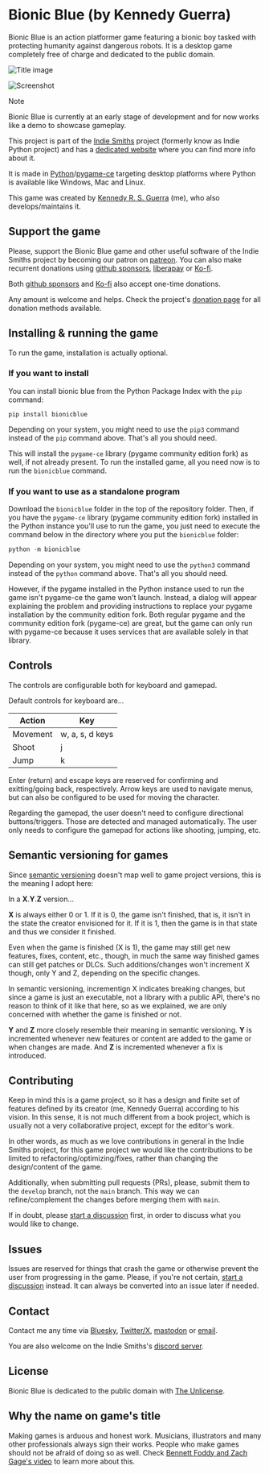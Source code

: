 # Bionic Blue (by Kennedy Guerra)

Bionic Blue is an action platformer game featuring a bionic boy tasked with protecting humanity against dangerous robots. It is a desktop game completely free of charge and dedicated to the public domain.

![Title image](https://i.imgur.com/tjBQKXp.png)

![Screenshot](https://i.imgur.com/Pe9abBl.gif)

> [!NOTE]
> Bionic Blue is currently at an early stage of development and for now works like a demo to showcase gameplay.

This project is part of the [Indie Smiths](https://github.com/IndieSmiths) project (formerly know as Indie Python project) and has a [dedicated website](https://bionicblue.indiesmiths.com) where you can find more info about it.

It is made in [Python](https://github.com/python/cpython)/[pygame-ce](https://github.com/pygame-community/pygame-ce) targeting desktop platforms where Python is available like Windows, Mac and Linux.

This game was created by [Kennedy R. S. Guerra](https://kennedyrichard.com) (me), who also develops/maintains it.


## Support the game

Please, support the Bionic Blue game and other useful software of the Indie Smiths project by becoming our patron on [patreon][]. You can also make recurrent donations using [github sponsors][], [liberapay][] or [Ko-fi][].

Both [github sponsors][] and [Ko-fi][] also accept one-time donations.

Any amount is welcome and helps. Check the project's [donation page][] for all donation methods available.



## Installing & running the game

To run the game, installation is actually optional.


### If you want to install

You can install bionic blue from the Python Package Index with the `pip` command:

```
pip install bionicblue
```

Depending on your system, you might need to use the `pip3` command instead of the `pip` command above. That's all you should need.

This will install the `pygame-ce` library (pygame community edition fork) as well, if not already present. To run the installed game, all you need now is to run the `bionicblue` command.


### If you want to use as a standalone program

Download the `bionicblue` folder in the top of the repository folder. Then, if you have the `pygame-ce` library (pygame community edition fork) installed in the Python instance you'll use to run the game, you just need to execute the command below in the directory where you put the `bionicblue` folder:

```python
python -m bionicblue
```

Depending on your system, you might need to use the `python3` command instead of the `python` command above. That's all you should need.

However, if the pygame installed in the Python instance used to run the game isn't pygame-ce the game won't launch. Instead, a dialog will appear explaining the problem and providing instructions to replace your pygame installation by the community edition fork. Both regular pygame and the community edition fork (pygame-ce) are great, but the game can only run with pygame-ce because it uses services that are available solely in that library.


## Controls

The controls are configurable both for keyboard and gamepad.

Default controls for keyboard are...

| Action | Key |
| --- | --- |
| Movement | w, a, s, d keys |
| Shoot | j |
| Jump | k |

Enter (return) and escape keys are reserved for confirming and exitting/going back, respectively. Arrow keys are used to navigate menus, but can also be configured to be used for moving the character.

Regarding the gamepad, the user doesn't need to configure directional buttons/triggers. Those are detected and managed automatically. The user only needs to configure the gamepad for actions like shooting, jumping, etc.


## Semantic versioning for games

Since [semantic versioning](https://semver.org/spec/v2.0.0.html) doesn't map well to game project versions, this is the meaning I adopt here:

In a **X**.**Y**.**Z** version...

**X** is always either 0 or 1. If it is 0, the game isn't finished, that is, it isn't in the state the creator envisioned for it. If it is 1, then the game is in that state and thus we consider it finished.

Even when the game is finished (X is 1), the game may still get new features, fixes, content, etc., though, in much the same way finished games can still get patches or DLCs. Such additions/changes won't increment X though, only Y and Z, depending on the specific changes.

In semantic versioning, incrementign X indicates breaking changes, but since a game is just an executable, not a library with a public API, there's no reason to think of it like that here, so as we explained, we are only concerned with whether the game is finished or not.

**Y** and **Z** more closely resemble their meaning in semantic versioning. **Y** is incremented whenever new features or content are added to the game or when changes are made. And **Z** is incremented whenever a fix is introduced.


## Contributing

Keep in mind this is a game project, so it has a design and finite set of features defined by its creator (me, Kennedy Guerra) according to his vision. In this sense, it is not much different from a book project, which is usually not a very collaborative project, except for the editor's work.

In other words, as much as we love contributions in general in the Indie Smiths project, for this game project we would like the contributions to be limited to refactoring/optimizing/fixes, rather than changing the design/content of the game.

Additionally, when submitting pull requests (PRs), please, submit them to the `develop` branch, not the `main` branch. This way we can refine/complement the changes before merging them with `main`.

If in doubt, please [start a discussion](https://github.com/IndieSmiths/bionicblue/discussions) first, in order to discuss what you would like to change.


## Issues

Issues are reserved for things that crash the game or otherwise prevent the user from progressing in the game. Please, if you're not certain, [start a discussion](https://github.com/IndieSmiths/bionicblue/discussions) instead. It can always be converted into an issue later if needed.

## Contact

Contact me any time via [Bluesky](https://bsky.app/profile/kennedyrichard.com), [Twitter/X](https://twitter.com/KennedyRichard), [mastodon](https://fosstodon.org/KennedyRichard) or [email](mailto:kennedy@kennedyrichard.com).

You are also welcome on the Indie Smiths's [discord server](https://indiesmiths.com/discord).


## License

Bionic Blue is dedicated to the public domain with [The Unlicense](https://unlicense.org/).


## Why the name on game's title

Making games is arduous and honest work. Musicians, illustrators and many other professionals always sign their works. People who make games should not be afraid of doing so as well. Check [Bennett Foddy and Zach Gage's video](https://www.youtube.com/watch?v=N4UFC0y1tY0) to learn more about this.



<!-- More Links -->

[patreon]: https://patreon.com/KennedyRichard
[github sponsors]: https://github.com/sponsors/KennedyRichard
[liberapay]: https://liberapay.com/KennedyRichard
[Ko-fi]: https://ko-fi.com/kennedyrichard
[donation page]: https://indiesmiths.com/donate
